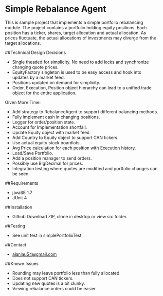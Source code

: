 # Simple Rebalance Agent
This is sample project that implements a simple portfolio rebalancing module. 
The project contains a portfolio holding equity positions. Each position has a ticker, shares, target allocation and actual allocation. As prices fluctuate, the actual allocations of investments may diverge from the target allocations.

##Technical Design Decisions
* Single theaded for simplicity. No need to add locks and synchronize changing quote prices.
* EquityFactory singleton is used to be easy access and hook into updates by a market feed.
* Positions updated on demand for simplicity.
* Order, Execution, Position object hierarchy can lead to a unified trade object for the entire application.

Given More Time:
* Add strategy to RebalanceAgent to support different balancing methods.
* Fully implement cash in changing positions. 
* Logger for order/position state.
* Account for Implementation shortfall.
* Update Equity object with market feed.
* Add Country to Equity object to support CAN tickers.
* Use actual equity stock boardlots.
* Avg Price calculation for each position with Execution history.
* Load/Save Portfolio.
* Add a position manager to send orders.
* Possibly use BigDecimal for prices.
* Integration testing where quotes are modified and portfolio changes can be seen.

##Requirements
* javaSE 1.7
* JUnit 4

##Installation
* Github Download ZIP, clone in desktop or view src folder.

##Testing
* See unit test in simplePortfolioTest

##Contact
* alanlau54@gmail.com

##Known Issues
* Rounding may leave portfolio less than fully allocated.
* Does not support CAN tickers.
* Updating new quotes is a bit clunky.
* Viewing rebalance orders could be easier
